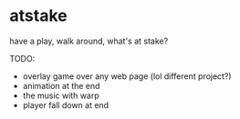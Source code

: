 atstake
=======

have a play, walk around, what's at stake?

TODO:

 * overlay game over any web page (lol different project?)
 * animation at the end
 * the music with warp
 * player fall down at end

